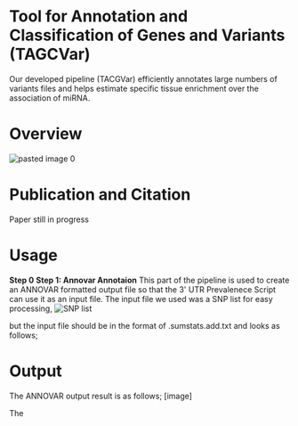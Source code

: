 # Tool for Annotation and Classification of Genes and Variants (TAGCVar)
Our developed pipeline (TACGVar) efficiently annotates large numbers of variants files  and helps estimate specific tissue enrichment over the association of miRNA.
# **Overview**
![pasted image 0](https://user-images.githubusercontent.com/80075365/123517696-76a2e400-d670-11eb-917d-bb1560d1e560.png)



# **Publication and Citation**
Paper still in progress
# **Usage**
**Step 0**
**Step 1: Annovar Annotaion**
This part of the pipeline is used to create an ANNOVAR formatted output file so that the 3' UTR Prevalenece Script can use it as an input file. 
The input file we used was a SNP list for easy processing,
![SNP list](https://user-images.githubusercontent.com/80075365/123519954-419c8e80-d67c-11eb-8043-21a06dec97e2.png)

but the input file should be in the format of .sumstats.add.txt and looks as follows;

# **Output**
The ANNOVAR output result is as follows;
[image]

The 

